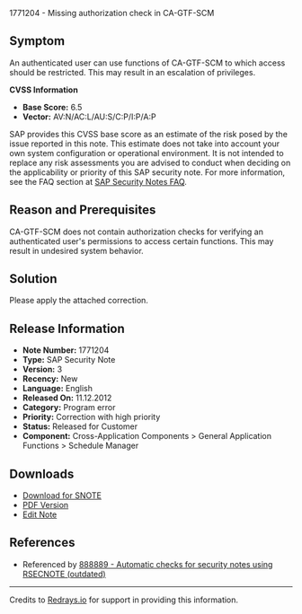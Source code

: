 1771204 - Missing authorization check in CA-GTF-SCM

## Symptom

An authenticated user can use functions of CA-GTF-SCM to which access should be restricted. This may result in an escalation of privileges.

**CVSS Information**

- **Base Score:** 6.5
- **Vector:** AV:N/AC:L/AU:S/C:P/I:P/A:P

SAP provides this CVSS base score as an estimate of the risk posed by the issue reported in this note. This estimate does not take into account your own system configuration or operational environment. It is not intended to replace any risk assessments you are advised to conduct when deciding on the applicability or priority of this SAP security note. For more information, see the FAQ section at [SAP Security Notes FAQ](https://me.sap.com/securitynotes/).

## Reason and Prerequisites

CA-GTF-SCM does not contain authorization checks for verifying an authenticated user's permissions to access certain functions. This may result in undesired system behavior.

## Solution

Please apply the attached correction.

## Release Information

- **Note Number:** 1771204
- **Type:** SAP Security Note
- **Version:** 3
- **Recency:** New
- **Language:** English
- **Released On:** 11.12.2012
- **Category:** Program error
- **Priority:** Correction with high priority
- **Status:** Released for Customer
- **Component:** Cross-Application Components > General Application Functions > Schedule Manager

## Downloads

- [Download for SNOTE](https://notesdownloads.sap.com/note/0040000010465312017)
- [PDF Version](https://userapps.support.sap.com/sap/support/sfm/notes/print/0001771204?language=en-US&token=CED94237E59A4808D8E846384D751FA1)
- [Edit Note](https://me.sap.com/notes/edit/0001771204)

## References

- Referenced by [888889 - Automatic checks for security notes using RSECNOTE (outdated)](https://me.sap.com/notes/888889)

---

Credits to [Redrays.io](https://redrays.io) for support in providing this information.